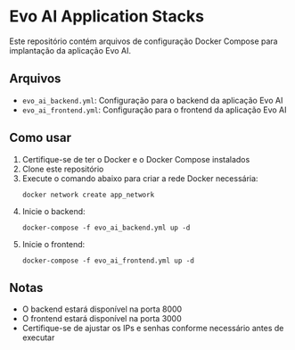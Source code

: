 # Evo AI Application Stacks

Este repositório contém arquivos de configuração Docker Compose para implantação da aplicação Evo AI.

## Arquivos

- `evo_ai_backend.yml`: Configuração para o backend da aplicação Evo AI
- `evo_ai_frontend.yml`: Configuração para o frontend da aplicação Evo AI

## Como usar

1. Certifique-se de ter o Docker e o Docker Compose instalados
2. Clone este repositório
3. Execute o comando abaixo para criar a rede Docker necessária:
   ```
   docker network create app_network
   ```
4. Inicie o backend:
   ```
   docker-compose -f evo_ai_backend.yml up -d
   ```
5. Inicie o frontend:
   ```
   docker-compose -f evo_ai_frontend.yml up -d
   ```

## Notas

- O backend estará disponível na porta 8000
- O frontend estará disponível na porta 3000
- Certifique-se de ajustar os IPs e senhas conforme necessário antes de executar
